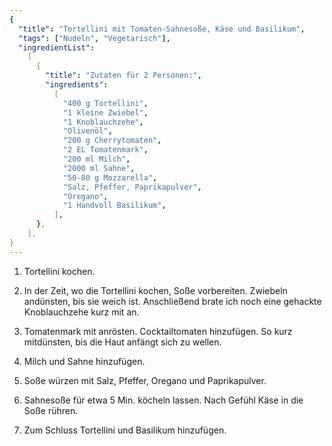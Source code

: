 ```yaml
---
{
  "title": "Tortellini mit Tomaten-Sahnesoße, Käse und Basilikum",
  "tags": ["Nudeln", "Vegetarisch"],
  "ingredientList":
    [
      {
        "title": "Zutaten für 2 Personen:",
        "ingredients":
          [
            "400 g Tortellini",
            "1 kleine Zwiebel",
            "1 Knoblauchzehe",
            "Olivenöl",
            "200 g Cherrytomaten",
            "2 EL Tomatenmark",
            "200 ml Milch",
            "2000 ml Sahne",
            "50-80 g Mozzarella",
            "Salz, Pfeffer, Paprikapulver",
            "Oregano",
            "1 Handvoll Basilikum",
          ],
      },
    ],
}
---
```


1. Tortellini kochen.

2. In der Zeit, wo die Tortellini kochen, Soße vorbereiten. Zwiebeln andünsten, bis sie weich ist. Anschließend brate ich noch eine gehackte Knoblauchzehe kurz mit an.

3. Tomatenmark mit anrösten. Cocktailtomaten hinzufügen. So kurz mitdünsten, bis die Haut anfängt sich zu wellen.

4. Milch und Sahne hinzufügen.

5. Soße würzen mit Salz, Pfeffer, Oregano und Paprikapulver.

6. Sahnesoße für etwa 5 Min. köcheln lassen. Nach Gefühl Käse in die Soße rühren.

7. Zum Schluss Tortellini und Basilikum hinzufügen.
